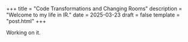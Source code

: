 +++
title = "Code Transformations and Changing Rooms"
description = "Welcome to my life in IR."
date = 2025-03-23
draft = false
template = "post.html"
+++

Working on it. 
